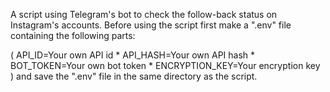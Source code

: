A script using Telegram's bot to check the follow-back status on Instagram's accounts. Before using the script first make a ".env" file containing the following parts:

( API_ID=Your own API id * API_HASH=Your own API hash * BOT_TOKEN=Your own bot token * ENCRYPTION_KEY=Your encryption key ) and save the ".env" file in the same directory as the script.
